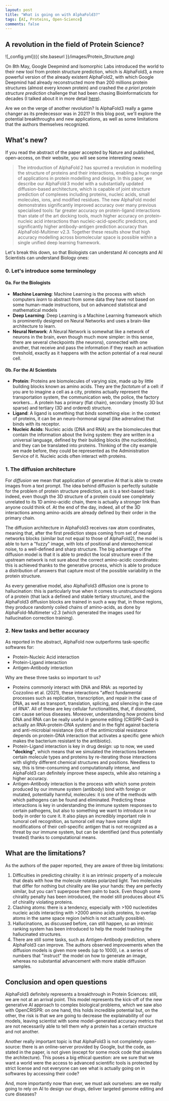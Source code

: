 ```yaml
---
layout: post
title: "What is going on with AlphaFold3?"
tags: [AI, Proteins, Open-Science]
comments: false
---
```


## A revolution in the field of Protein Science?

![_config.yml]({{ site.baseurl }}/images/Protein_Structure.png)

On 8th May, Google Deepmind and Isomorphic Labs introduced the world to their new tool from protein structure prediction, which is AlphaFold3, a more powerful version of the already existent AlphaFold2, with which Google Deepmind had already reconstructed more than 200 millions protein structures (almost every known protein) and crashed the *a priori protein structure prediction* challenge that had been chasing Bioinformaticists for decades (I talked about it in more detail [here](https://astrabert.github.io/hophop-science/AI-predicts-proteins-and-edits-DNA/)).

Are we on the verge of another revolution? Is AlphaFold3 really a game changer as its predecessor was in 2021? In this blog post, we'll explore the potential breakthroughs and new applications, as well as some limitations that the authors themselves recognized. 

## What's new?

If you read the abstract of the paper accepted by Nature and published, open-access, on their website, you will see some interesting news:

> The introduction of AlphaFold 2 has spurred a revolution in modelling the structure of proteins and their interactions, enabling a huge range of applications in protein modelling and design. In this paper, we describe our AlphaFold 3 model with a substantially updated diffusion-based architecture, which is capable of joint structure prediction of complexes including proteins, nucleic acids, small molecules, ions, and modified residues. The new AlphaFold model demonstrates significantly improved accuracy over many previous specialised tools: far greater accuracy on protein-ligand interactions than state of the art docking tools, much higher accuracy on protein-nucleic acid interactions than nucleic-acid-specific predictors, and significantly higher antibody-antigen prediction accuracy than AlphaFold-Multimer v2.3. Together these results show that high accuracy modelling across biomolecular space is possible within a single unified deep learning framework.

Let's break this down, so that Biologists can understand AI concepts and AI Scientists can understand Biology ones:

### 0. Let's introduce some terminology
#### 0a. For the Biologists
* **Machine Learning**: Machine Learning is the process with which computers *learn* to abstract from some data they have not based on some human-made instructions, but on advanced statistical and mathematical models
* **Deep Learning**: Deep Learning is a Machine Learning framework which is prominently designed on Neural Networks and uses a brain-like architecture to learn.
* **Neural Network**: A Neural Network is somewhat like a network of neurons in the brain, even though much more simpler: in this sense, there are several checkpoints (the neurons), connected with one another, that receive and pass the information if they reach an activation threshold, exactly as it happens with the action potential of a real neural cell.

#### 0b. For the AI Scientists
* **Protein**: Proteins are biomolecules of varying size, made up by little building blocks known as amino acids. They are the _factotum_ of a cell: if you are to imagine a cell as a city, proteins actually represent the transportation system, the communication web, the police, the factory workers... A protein has a primary (flat chain), secondary (mostly 3D but sparse) and tertiary (3D and ordered) structure.
* **Ligand**: A ligand is something that _binds_ something else: in the context of proteins, it can be an neuro-hormonal signal (like adrenaline) that binds with its receptor.
* **Nucleic Acids**: Nucleic acids (DNA and RNA) are the biomolecules that contain the information about the living system: they are written in a universal language, defined by their building blocks (the nucleotides), and they can be translated into proteins. Thinking of the city example we made before, they could be represented as the Administration Service of it. Nucleic acids often interact with proteins.  

### 1. The diffusion architecture
For *diffusion* we mean that application of generative AI that is able to create images from a text prompt. The idea behind diffusion is perfectly suitable for the problem of protein structure prediction, as it is a text-based task: indeed, even though the 3D structure of a protein could see completely unrelated to its 1D amino-acidic chain, there is actually a stronger link than anyone could think of. At the end of the day, indeed, all of the 3D interactions among amino-acids are already defined by their order in the primary chain. 

The diffusion architecture in AlphaFold3 receives raw atom coordinates, meaning that, after the first prediction steps coming from set of neural networks blocks (similar but not equal to those of AlphaFold2), the model is able to turn a "fuzzy" image, with lots of positional and stereochemical noise, to a well-defined and sharp structure. The big advantage of the diffusion model is that it is able to predict the local structure even if the upstream network is not sure about the correct amino-acidic coordinates: this is achieved thanks to the generative process, which is able to produce a distribution of answers that capture most of the possible variability in the protein structure.

As every generative model, also AlphaFold3 diffusion one is prone to hallucination: this is particularly true when it comes to unstructured regions of a protein (that lack a defined and stable tertiary structure), and the AlphaFold3 diffusion blocks are trained in such a way that, in those regions, they produce randomly coiled chains of amino-acids, as done by AlphaFold-Multimeter v2.3 (which generated the images used for hallucination correction training).

### 2. New tasks and better accuracy
As reported in the abstract, AlphaFold now outperforms task-specific softwares for:

* Protein-Nucleic Acid interaction
* Protein-Ligand interaction 
* Antigen-Antibody interaction

Why are these three tasks so important to us?

* Proteins commonly interact with DNA and RNA: as reported by Cozzolino et al. (2021), these interactions "affect fundamental processes such as replication, transcription, and repair in the case of DNA, as well as transport, translation, splicing, and silencing in the case of RNA". All of these are key cellular functionalities, that, if disrupted, can cause serious diseases. Moreover, understanding how proteins bind DNA and RNA can be really useful in genome editing (CRISPR-Cas9 is actually an RNA-protein-DNA system) and in the fight against bacteria and anti-microbial resistance (lots of the antimicrobial resistance depends on protein-DNA interaction that activates a specific gene which makes the bacterium resistant to the antibiotic).
* Protein-Ligand interaction is key in drug design: up to now, we used **"docking"**, which means that we simulated the interactions between certain molecule types and proteins by re-iterating those interactions with slightly different chemical structures and positions. Needless to say, this is time-consuming and computationally intense, and AlphaFold3 can definitely improve these aspects, while also retaining a higher accuracy.
* Antigen-Antibody interaction is the process with which some protein produced by our immune system (antibody) bind with foreign or mutated, potentially harmful, molecules: it is one of the methods with which pathogens can be found and eliminated. Predicting these interactions is key in understanding the immune system responses to certain pathogens, but also to something we want to introduce in our body in order to cure it. It also plays an incredibly important role in tumoral cell recognition, as tumoral cell may have some slight modifications of their cell-specific antigen that is not recognized as a threat by our immune system, but can be identified (and thus potentially treated) thanks to computational means. 

## What are the limitations?

As the authors of the paper reported, they are aware of three big limitations:

1. Difficulties in predicting chirality: it is an intrinsic property of a molecule that deals with how the molecule rotates polarized light. Two molecules that differ for nothing but chirality are like your hands: they are perfectly similar, but you can't superpose them palm to back. Even though some chirality penalty has been introduced, the model still produces about 4% of chirality violating proteins.
2. Clashing atoms: there is a tendency, especially with >100 nucleotides nucleic acids interacting with >2000 amino acids proteins, to overlap atoms in the same space region (which is not actually possible).
3. Hallucinations, as discussed before, can still happen, so an intrinsic ranking system has been introduced to help the model trashing the hallucinated structures.
4. There are still some tasks, such as Antigen-Antibody prediction, where AlphaFold3 can improve. The authors observed improvements when the diffusion models is given more seeds (up to 1000), i.e. a series of numbers that "instruct" the model on how to generate an image, whereas no substantial advancement with more stable diffusion samples.

## Conclusion and open questions

AlphaFold3 definitely represents a breakthrough in Protein Sciences: still, we are not at an arrival point.
This model represents the kick-off of the new generative AI approach to complex biological problems, which we saw also with OpenCRISPR: on one hand, this holds incredible potential but, on the other, the risk is that we are going to decrease the explainability of our models, leaving scientist with some model-generated accuracy metrics that are not necessarily able to tell them *why* a protein has a certain structure and not another. 

Another really important topic is that AlphaFold3 is not completely open-source: there is an online-server provided by Google, but the code, as stated in the paper, is not given (except for some mock code that simulates the architecture). This poses a big ethical question: are we sure that we want a world were the access to advanced scientific tools is protected by strict license and not everyone can see what is actually going on in softwares by accessing their code? 

And, more importantly now than ever, we must ask ourselves: are we really going to rely on AI to design our drugs, deliver targeted genome editing and cure diseases? 